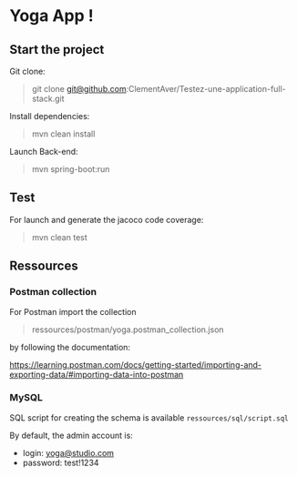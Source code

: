 # Yoga App !

## Start the project

Git clone:

> git clone git@github.com:ClementAver/Testez-une-application-full-stack.git

Install dependencies:

> mvn clean install

Launch Back-end:

> mvn spring-boot:run

## Test

For launch and generate the jacoco code coverage:

> mvn clean test

## Ressources

### Postman collection

For Postman import the collection

> ressources/postman/yoga.postman_collection.json 

by following the documentation: 

https://learning.postman.com/docs/getting-started/importing-and-exporting-data/#importing-data-into-postman

### MySQL

SQL script for creating the schema is available `ressources/sql/script.sql`

By default, the admin account is:
- login: yoga@studio.com
- password: test!1234
